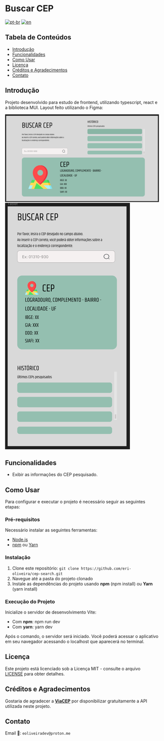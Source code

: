 # Buscar CEP

[![pt-br](https://img.shields.io/badge/lang-pt--br-green.svg)](https://github.com/eri-oliveira/cep-search/blob/main/README.md)
[![en](https://img.shields.io/badge/lang-en-red.svg)](https://github.com/eri-oliveira/cep-search/blob/main/README-en.md)

## Tabela de Conteúdos

- [Introdução](#introdução)
- [Funcionalidades](#funcionalidades)
- [Como Usar](#como-usar)
- [Licença](#licença)
- [Créditos e Agradecimentos](#créditos-e-agradecimentos)
- [Contato](#contato)

## Introdução

Projeto desenvolvido para estudo de frontend, utilizando typescript, react e a biblioteca MUI.
Layout feito utilizando o Figma:

![protótipo web](figma-web.png)
![protótipo mobile](figma-mobile.png)

## Funcionalidades

- Exibir as informações do CEP pesquisado.

## Como Usar

Para configurar e executar o projeto é necessário seguir as seguintes etapas:

### Pré-requisitos

Necessário instalar as seguintes ferramentas:

- [Node.js](https://nodejs.org/)
- [npm](https://www.npmjs.com/) ou [Yarn](https://yarnpkg.com/)

### Instalação

1. Clone este repositório: `git clone https://github.com/eri-oliveira/cep-search.git`
2. Navegue até a pasta do projeto clonado
3. Instale as dependências do projeto usando **npm** (npm install) ou **Yarn** (yarn install)

### Execução do Projeto

Inicialize o servidor de desenvolvimento Vite:

- Com **npm**: npm run dev
- Com **yarn**: yarn dev

Após o comando, o servidor será iniciado. Você poderá acessar o aplicativo em seu navegador acessando o localhost que aparecerá no terminal.

## Licença

Este projeto está licenciado sob a Licença MIT - consulte o arquivo [LICENSE](LICENSE) para obter detalhes.

## Créditos e Agradecimentos

Gostaria de agradecer a [**ViaCEP**](https://viacep.com.br/) por disponibilizar gratuitamente a API utilizada neste projeto.

## Contato

Email 💌: `eoliveiradev@proton.me`
